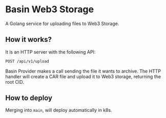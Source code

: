 # Basin Web3 Storage

A Golang service for uploading files to Web3 Storage.

## How it works?

It is an HTTP server with the following API:

```bash
POST /api/v1/upload
```

Basin Provider makes a call sending the file it wants to archive. The HTTP handler will create a CAR file and upload it to Web3 storage, returning the root CID.

## How to deploy

Merging into `main`, will deploy automatically in k8s.
